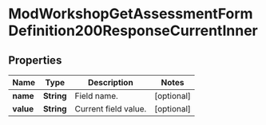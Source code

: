

# ModWorkshopGetAssessmentFormDefinition200ResponseCurrentInner


## Properties

| Name | Type | Description | Notes |
|------------ | ------------- | ------------- | -------------|
|**name** | **String** | Field name. |  [optional] |
|**value** | **String** | Current field value. |  [optional] |



